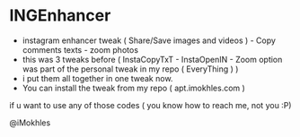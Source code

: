 # INGEnhancer

* instagram enhancer tweak ( Share/Save images and videos ) - Copy comments texts - zoom photos
* this was 3 tweaks before ( InstaCopyTxT - InstaOpenIN - Zoom option was part of the personal tweak in my repo ( EveryThing ) )
* i put them all together in one tweak now.
* You can install the tweak from my repo ( apt.imokhles.com )

if u want to use any of those codes ( you know how to reach me, not you :P)

@iMokhles
